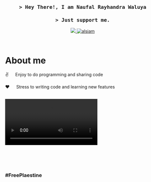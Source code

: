 <h3 align="center">
        <samp>&gt; Hey There!, I am
                <b>Naufal Rayhandra Waluya</b>
        </samp>
</h3>

<h3 align="center">
        <samp>&gt; Just support me.</samp>
</h3>

<p align="center">
 <a href="https://twitter.com/naufalrwaluya" target="_blank">
  <img src="https://img.shields.io/badge/Twitter-1DA1F2?style=for-the-badge&logo=twitter&logoColor=white" />
 </a>
 <a href="https://instagram.com/naufalrwaluya" target="_blank">
  <img src="https://img.shields.io/badge/Instagram-fe4164?style=for-the-badge&logo=instagram&logoColor=white" alt="alsiam" />
 </a> 
</p>
<br/>


# About me
 
<p>
  
 ✌️ &emsp; Enjoy to do programming and sharing code <br/><br/>
 ❤️ &emsp; Stress to writing code and learning new features<br/><br/>

  <video>
    <source scr="/assets/myVid.mp4" type="video/mp4">
  </video>

</p>

<br/>
<br/>
<br/>

### #FreePlaestine
<!--
**NaufalRW/NaufalRW** is a ✨ _special_ ✨ repository because its `README.md` (this file) appears on your GitHub profile.

Here are some ideas to get you started:

- 🔭 I’m currently working on ...
- 🌱 I’m currently learning ...
- 👯 I’m looking to collaborate on ...
- 🤔 I’m looking for help with ...
- 💬 Ask me about ...
- 📫 How to reach me: ...
- 😄 Pronouns: ...
- ⚡ Fun fact: ...
-->
